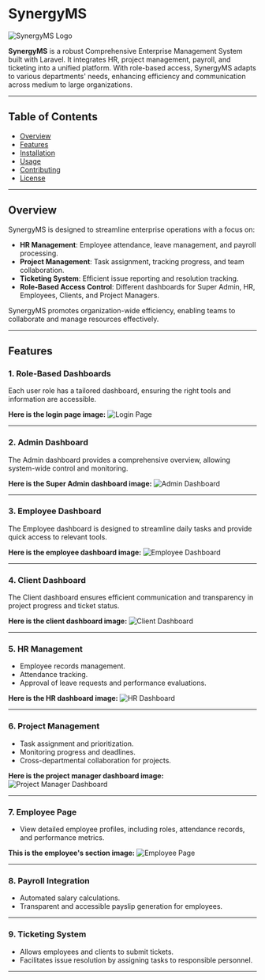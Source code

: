 # SynergyMS

![SynergyMS Logo](https://raw.githubusercontent.com/mercenary19961/SynergyMS/refs/heads/main/public/images/logo-sms.png)

**SynergyMS** is a robust Comprehensive Enterprise Management System built with Laravel. It integrates HR, project management, payroll, and ticketing into a unified platform. With role-based access, SynergyMS adapts to various departments' needs, enhancing efficiency and communication across medium to large organizations.

---

## Table of Contents

- [Overview](#overview)
- [Features](#features)
- [Installation](#installation)
- [Usage](#usage)
- [Contributing](#contributing)
- [License](#license)

---

## Overview

SynergyMS is designed to streamline enterprise operations with a focus on:
- **HR Management**: Employee attendance, leave management, and payroll processing.
- **Project Management**: Task assignment, tracking progress, and team collaboration.
- **Ticketing System**: Efficient issue reporting and resolution tracking.
- **Role-Based Access Control**: Different dashboards for Super Admin, HR, Employees, Clients, and Project Managers.

SynergyMS promotes organization-wide efficiency, enabling teams to collaborate and manage resources effectively.

---

## Features

### 1. Role-Based Dashboards
Each user role has a tailored dashboard, ensuring the right tools and information are accessible.

**Here is the login page image:**
![Login Page](https://raw.githubusercontent.com/mercenary19961/SynergyMS/refs/heads/main/public/images/login%20page.png)

---

### 2. Admin Dashboard
The Admin dashboard provides a comprehensive overview, allowing system-wide control and monitoring.

**Here is the Super Admin dashboard image:**
![Admin Dashboard](https://raw.githubusercontent.com/mercenary19961/SynergyMS/refs/heads/main/public/images/admin%20dashboard.png)

---

### 3. Employee Dashboard
The Employee dashboard is designed to streamline daily tasks and provide quick access to relevant tools.

**Here is the employee dashboard image:**
![Employee Dashboard](https://raw.githubusercontent.com/mercenary19961/SynergyMS/refs/heads/main/public/images/employee%20dashboard.png)

---

### 4. Client Dashboard
The Client dashboard ensures efficient communication and transparency in project progress and ticket status.

**Here is the client dashboard image:**
![Client Dashboard](https://raw.githubusercontent.com/mercenary19961/SynergyMS/refs/heads/main/public/images/client%20dashboard.png)

---

### 5. HR Management
- Employee records management.
- Attendance tracking.
- Approval of leave requests and performance evaluations.

**Here is the HR dashboard image:**
![HR Dashboard](https://raw.githubusercontent.com/mercenary19961/SynergyMS/refs/heads/main/public/images/hr%20dashboard.png)

---

### 6. Project Management
- Task assignment and prioritization.
- Monitoring progress and deadlines.
- Cross-departmental collaboration for projects.

**Here is the project manager dashboard image:**
![Project Manager Dashboard](https://raw.githubusercontent.com/mercenary19961/SynergyMS/refs/heads/main/public/images/project%20manager%20dashboard.png)

---

### 7. Employee Page
- View detailed employee profiles, including roles, attendance records, and performance metrics.

**This is the employee's section image:**
![Employee Page](https://raw.githubusercontent.com/mercenary19961/SynergyMS/refs/heads/main/public/images/employees%20sector.png)

---

### 8. Payroll Integration
- Automated salary calculations.
- Transparent and accessible payslip generation for employees.

---

### 9. Ticketing System
- Allows employees and clients to submit tickets.
- Facilitates issue resolution by assigning tasks to responsible personnel.

---

